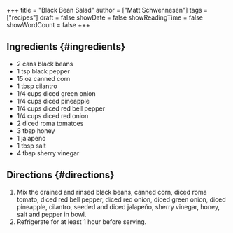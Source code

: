 +++
title = "Black Bean Salad"
author = ["Matt Schwennesen"]
tags = ["recipes"]
draft = false
showDate = false
showReadingTime = false
showWordCount = false
+++

## Ingredients {#ingredients}

-   2 cans black beans
-   1 tsp black pepper
-   15 oz canned corn
-   1 tbsp cilantro
-   1/4 cups diced green onion
-   1/4 cups diced pineapple
-   1/4 cups diced red bell pepper
-   1/4 cups diced red onion
-   2 diced roma tomatoes
-   3 tbsp honey
-   1 jalapeño
-   1 tbsp salt
-   4 tbsp sherry vinegar


## Directions {#directions}

1.  Mix the drained and rinsed black beans, canned corn, diced roma tomato, diced
    red bell pepper, diced red onion, diced green onion, diced pineapple,
    cilantro, seeded and diced jalapeño, sherry vinegar, honey, salt and pepper
    in bowl.
2.  Refrigerate for at least 1 hour before serving.
